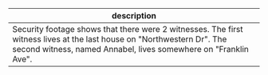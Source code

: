| description                                                                                                                                                                               |
| ----------------------------------------------------------------------------------------------------------------------------------------------------------------------------------------- |
| Security footage shows that there were 2 witnesses. The first witness lives at the last house on "Northwestern Dr". The second witness, named Annabel, lives somewhere on "Franklin Ave". |
